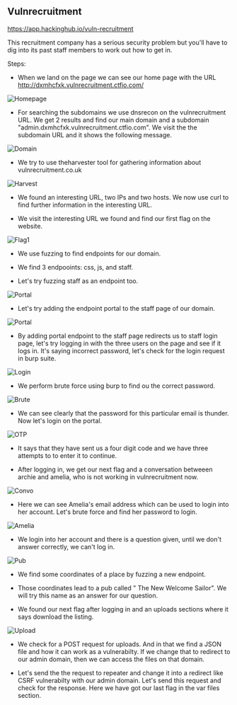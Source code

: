 ## Vulnrecruitment
https://app.hackinghub.io/vuln-recruitment

This recruitment company has a serious security problem but you'll have to dig into its past staff members to work out how to get in.

Steps: 

* When we land on the page we can see our home page with the URL http://dxmhcfxk.vulnrecruitment.ctfio.com/

![Homepage](Home.png)

* For searching the subdomains we use dnsrecon on the vulnrecruitment URL.
We get 2 results and find our main domain and a subdomain "admin.dxmhcfxk.vulnrecruitment.ctfio.com". We visit the the subdomain URL and it shows the following message.


![Domain](Subdomain.png)


* We try to use theharvester tool for gathering information about vulnrecruitment.co.uk

![Harvest](Harvester.png)

* We found an interesting URL, two IPs and two hosts. We now use curl to find further information in the interesting URL.

* We visit the interesting URL we found and find our first flag on the website.

![Flag1](RecFlag1.png)

* We use fuzzing to find endpoints for our domain.

* We find 3 endpooints: css, js, and staff.

* Let's try fuzzing staff as an endpoint too.

![Portal](Portal.png)

* Let's try adding the endpoint portal to the staff page of our domain.

![Portal](<Staff Portal.png>)
 
* By adding portal endpoint to the staff page redirects us to staff login page, let's try logging in with the three users on the page and see if it logs in. It's saying incorrect password, let's check for the login request in burp suite.

![Login](<Portal login.png>)

* We perform brute force using burp to find ou the correct password.

![Brute](<Brute force.png>)

* We can see clearly that the password for this particular email is thunder. Now let's login on the portal.

![OTP](OTP.png)

* It says that they have sent us a four digit code and we have three attempts to to enter it to continue. 

* After logging in, we get our next flag and a conversation betweeen archie and amelia, who is not working in vulnrecruitment now.

![Convo](Conversation.png)

* Here we can see Amelia's email address which can be used to login into her account. Let's brute force and find her password to login.

![Amelia](<Amelia's Password.png>)

* We login into her account and there is a question given, until we don't answer correctly, we can't log in.

![Pub](Pub.png)

* We find some coordinates of a place by fuzzing a new endpoint.

* Those coordinates lead to a pub called " The New Welcome Sailor". We will try this name as an answer for our question.

* We found our next flag after logging in and an uploads sections where it says download the listing.

![Upload](Uploads.png)

* We check for a POST request for uploads. And in that we find a JSON file and how it can work as a vulnerabilty. If we change that to redirect to our admin domain, then we can access the files on that domain.

* Let's send the the request to repeater and change it into a redirect like CSRF vulnerabilty with our admin domain. Let's send this request and check for the response. Here we have got our last flag in the var files section.

